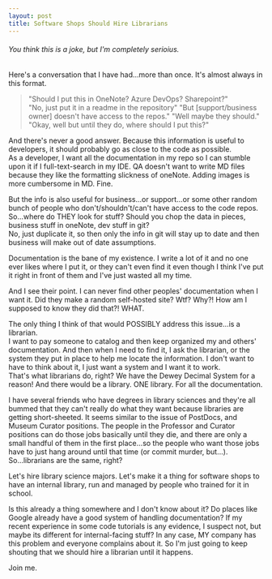 ```yaml
---
layout: post
title: Software Shops Should Hire Librarians
---
```

###### You think this is a joke, but I'm completely serioius.

Here's a conversation that I have had...more than once.  It's almost always in this format.

  > "Should I put this in OneNote?  Azure DevOps?  Sharepoint?"  
  > "No, just put it in a readme in the repository" 
  > "But [support/business owner] doesn't have access to the repos." 
  > "Well maybe they should." 
  > "Okay, well but until they do, where should I put this?"

And there's never a good answer.  Because this information is useful to developers, it should probably go as close to the code as possible.  
As a developer, I want all the documentation in my repo so I can stumble upon it if I full-text-search in my IDE.
QA doesn't want to write MD files because they like the formatting slickness of oneNote.  Adding images is more cumbersome in MD.  Fine.

But the info is also useful for business...or support...or some other random bunch of people who don't/shouldn't/can't have access to the code repos.  
So...where do THEY look for stuff?  Should you chop the data in pieces, business stuff in oneNote, dev stuff in git?  
No, just duplicate it, so then only the info in git will stay up to date and then business will make out of date assumptions.

Documentation is the bane of my existence.  I write a lot of it and no one ever likes where I put it, or 
they can't even find it even though I think I've put it right in front of them and I've just wasted all my time.  

And I see their point.  I can never find other peoples' documentation when I want it.  Did they make a random self-hosted site?  Wtf?  Why?! 
How am I supposed to know they did that?!  WHAT.

The only thing I think of that would POSSIBLY address this issue...is a librarian.  
I want to pay someone to catalog and then keep organized my and others' documentation.  And then when I need to find it, I ask the librarian, or
the system they put in place to help me locate the information.  I don't want to have to think about it, I just want a system and I want it to work.  
That's what librarians do, right?  We have the Dewey Decimal System for a reason!  And there would be a library.  ONE library.  For all the documentation.

I have several friends who have degrees in library sciences and they're all bummed that they can't really do what they want because libraries are getting short-sheeted.
It seems similar to the issue of PostDocs, and Museum Curator positions.  The people in the Professor and Curator positions can do those jobs basically until they die,
and there are only a small handful of them in the first place...so the people who want those jobs have to just hang around until that time (or commit murder, but...).
So...librarians are the same, right?

Let's hire library science majors.  Let's make it a thing for software shops to have an internal library, run and managed by people who trained for it in school.

Is this already a thing somewhere and I don't know about it?  Do places like Google already have a good system of handling documentation?  If my recent experience
in some code tutorials is any evidence, I suspect not, but maybe its different for internal-facing stuff?  In any case, MY company has this problem and everyone
complains about it.  So I'm just going to keep shouting that we should hire a librarian until it happens.

Join me.
